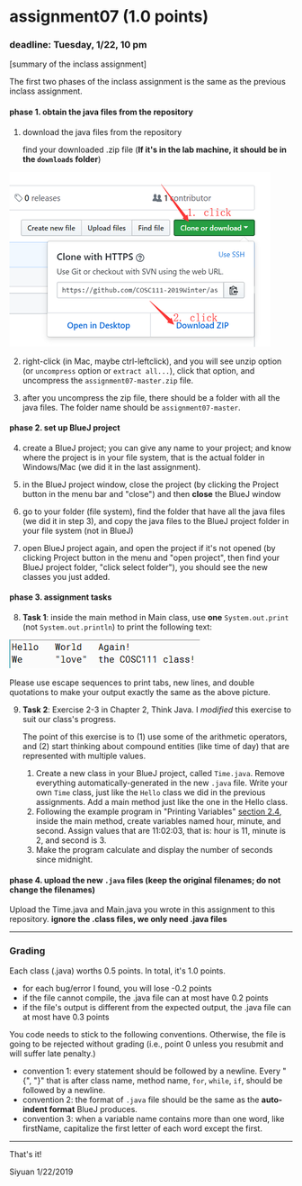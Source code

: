 # assignment07 (1.0 points)
### deadline: Tuesday, 1/22, 10 pm

[summary of the inclass assignment]

The first two phases of the inclass assignment is the same as the previous inclass assignment.

#### phase 1. obtain the java files from the repository
1. download the java files from the repository
   
   find your downloaded .zip file (**If it's in the lab machine, it should be in the ```downloads``` folder**)
   
![alt text](https://github.com/COSC111-2019Winter/assignments/blob/master/download.png "The download button in GitHub repo page")

2. right-click (in Mac, maybe ctrl-leftclick), and you will see unzip option (or ```uncompress``` option or ```extract all...```), click that option, and uncompress the ```assignment07-master.zip``` file.

3. after you uncompress the zip file, there should be a folder with all the java files. The folder name should be ```assignment07-master```.


#### phase 2. set up BlueJ project
4. create a BlueJ project; you can give any name to your project; and know where the project is in your file system, that is the actual folder in Windows/Mac (we did it in the last assignment).

5. in the BlueJ project window, close the project (by clicking the Project button in the menu bar and "close") and then **close** the BlueJ window

6. go to your folder (file system), find the folder that have all the java files (we did it in step 3), and copy the java files to the BlueJ project folder in your file system (not in BlueJ)

7. open BlueJ project again, and open the project if it's not opened (by clicking Project button in the menu and "open project", then find your BlueJ project folder, "click select folder"), you should see the new classes you just added.

#### phase 3. assignment tasks
8. **Task 1**: inside the main method in Main class, use **one** ```System.out.print``` (not ```System.out.println```) to print the following text:

![alt text](https://github.com/COSC111-2019Winter/assignments/blob/master/assignment07_01.PNG "The download button in GitHub repo page")

Please use escape sequences to print tabs, new lines, and double quotations to make your output exactly the same as the above picture.

9. **Task 2**: Exercise 2-3 in Chapter 2, Think Java. I *modified* this exercise to suit our class's progress.

   The point of this exercise is to (1) use some of the arithmetic operators, and (2) start thinking about compound entities (like time of day) that are represented with multiple values.

   1. Create a new class in your BlueJ project, called ```Time.java```. Remove everything automatically-generated in the new ```.java``` file. Write your own ```Time``` class, just like the ```Hello``` class we did in the previous assignments. Add a main method just like the one in the Hello class.
   2. Following the example program in "Printing Variables" [section 2.4](http://greenteapress.com/thinkjava6/html/thinkjava6003.html#sec22), inside the main method, create variables named hour, minute, and second. Assign values that are 11:02:03, that is: hour is 11, minute is 2, and second is 3.
   3. Make the program calculate and display the number of seconds since midnight.

#### phase 4. upload the new ```.java``` files (keep the original filenames; do not change the filenames)
Upload the Time.java and Main.java you wrote in this assignment to this repository.
**ignore the .class files, we only need .java files**


---
### Grading
Each class (.java) worths 0.5 points. In total, it's 1.0 points.

* for each bug/error I found, you will lose -0.2 points
* if the file cannot compile, the .java file can at most have 0.2 points
* if the file's output is different from the expected output, the .java file can at most have 0.3 points

You code needs to stick to the following conventions. Otherwise, the file is going to be rejected without grading (i.e., point 0 unless you resubmit and will suffer late penalty.)

* convention 1: every statement should be followed by a newline. Every "{", "}" that is after class name, method name, ```for```, ```while```, ```if```, should be followed by a newline.
* convention 2: the format of ```.java``` file should be the same as the **auto-indent format** BlueJ produces.
* convention 3: when a variable name contains more than one word, like firstName, capitalize the first letter of each word except the first.


---

That's it!

Siyuan
1/22/2019
